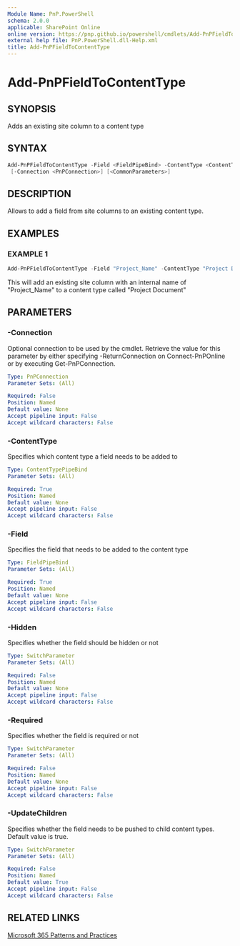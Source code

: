```yaml
---
Module Name: PnP.PowerShell
schema: 2.0.0
applicable: SharePoint Online
online version: https://pnp.github.io/powershell/cmdlets/Add-PnPFieldToContentType.html
external help file: PnP.PowerShell.dll-Help.xml
title: Add-PnPFieldToContentType
---
```

  
# Add-PnPFieldToContentType

## SYNOPSIS
Adds an existing site column to a content type

## SYNTAX

```powershell
Add-PnPFieldToContentType -Field <FieldPipeBind> -ContentType <ContentTypePipeBind> [-Required] [-Hidden]
 [-Connection <PnPConnection>] [<CommonParameters>]
```

## DESCRIPTION

Allows to add a field from site columns to an existing content type.

## EXAMPLES

### EXAMPLE 1
```powershell
Add-PnPFieldToContentType -Field "Project_Name" -ContentType "Project Document"
```

This will add an existing site column with an internal name of "Project_Name" to a content type called "Project Document"

## PARAMETERS

### -Connection
Optional connection to be used by the cmdlet. Retrieve the value for this parameter by either specifying -ReturnConnection on Connect-PnPOnline or by executing Get-PnPConnection.

```yaml
Type: PnPConnection
Parameter Sets: (All)

Required: False
Position: Named
Default value: None
Accept pipeline input: False
Accept wildcard characters: False
```

### -ContentType
Specifies which content type a field needs to be added to

```yaml
Type: ContentTypePipeBind
Parameter Sets: (All)

Required: True
Position: Named
Default value: None
Accept pipeline input: False
Accept wildcard characters: False
```

### -Field
Specifies the field that needs to be added to the content type

```yaml
Type: FieldPipeBind
Parameter Sets: (All)

Required: True
Position: Named
Default value: None
Accept pipeline input: False
Accept wildcard characters: False
```

### -Hidden
Specifies whether the field should be hidden or not

```yaml
Type: SwitchParameter
Parameter Sets: (All)

Required: False
Position: Named
Default value: None
Accept pipeline input: False
Accept wildcard characters: False
```

### -Required
Specifies whether the field is required or not

```yaml
Type: SwitchParameter
Parameter Sets: (All)

Required: False
Position: Named
Default value: None
Accept pipeline input: False
Accept wildcard characters: False
```

### -UpdateChildren
Specifies whether the field needs to be pushed to child content types. Default value is true.

```yaml
Type: SwitchParameter
Parameter Sets: (All)

Required: False
Position: Named
Default value: True
Accept pipeline input: False
Accept wildcard characters: False
```



## RELATED LINKS

[Microsoft 365 Patterns and Practices](https://aka.ms/m365pnp)


